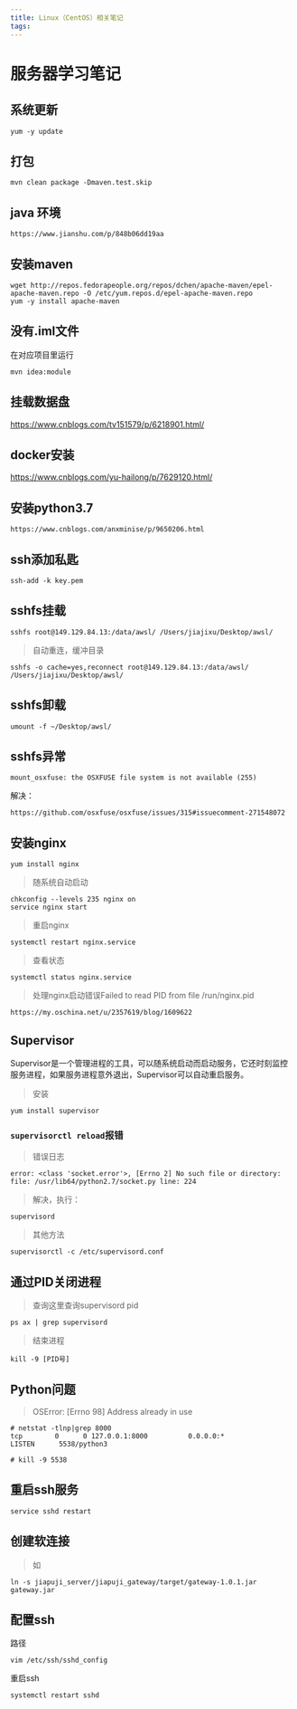 ```yaml
---
title: Linux（CentOS）相关笔记
tags:
---
```


# 服务器学习笔记

## 系统更新

``` shell
yum -y update
```

## 打包

``` shell
mvn clean package -Dmaven.test.skip
```

## java 环境

``` shell
https://www.jianshu.com/p/848b06dd19aa
```

## 安装maven

``` shell
wget http://repos.fedorapeople.org/repos/dchen/apache-maven/epel-apache-maven.repo -O /etc/yum.repos.d/epel-apache-maven.repo
yum -y install apache-maven
```

## 没有.iml文件

在对应项目里运行

``` shell
mvn idea:module
```

## 挂载数据盘

<https://www.cnblogs.com/tv151579/p/6218901.html/>

## docker安装

<https://www.cnblogs.com/yu-hailong/p/7629120.html/>

## 安装python3.7

``` url
https://www.cnblogs.com/anxminise/p/9650206.html
```

## ssh添加私匙

``` shell
ssh-add -k key.pem  
```

## sshfs挂载

``` shell
sshfs root@149.129.84.13:/data/awsl/ /Users/jiajixu/Desktop/awsl/
```

> 自动重连，缓冲目录

``` shell
sshfs -o cache=yes,reconnect root@149.129.84.13:/data/awsl/ /Users/jiajixu/Desktop/awsl/
```

## sshfs卸载

``` shell
umount -f ~/Desktop/awsl/
```

## sshfs异常

``` shell
mount_osxfuse: the OSXFUSE file system is not available (255)
```

解决：

``` url
https://github.com/osxfuse/osxfuse/issues/315#issuecomment-271548072
```

## 安装nginx

``` shell
yum install nginx
```

> 随系统自动启动

``` shell
chkconfig --levels 235 nginx on
service nginx start
```

> 重启nginx

``` shell
systemctl restart nginx.service
```

> 查看状态

``` shell
systemctl status nginx.service
```

> 处理nginx启动错误Failed to read PID from file /run/nginx.pid

``` shell
https://my.oschina.net/u/2357619/blog/1609622
```

## Supervisor

Supervisor是一个管理进程的工具，可以随系统启动而启动服务，它还时刻监控服务进程，如果服务进程意外退出，Supervisor可以自动重启服务。

> 安装

``` shell
yum install supervisor
```

### `supervisorctl reload`报错

> 错误日志

``` shell
error: <class 'socket.error'>, [Errno 2] No such file or directory: file: /usr/lib64/python2.7/socket.py line: 224
```

> 解决，执行：

``` shell
supervisord
```

> 其他方法

``` shell
supervisorctl -c /etc/supervisord.conf
```

## 通过PID关闭进程

> 查询这里查询supervisord pid

``` shell
ps ax | grep supervisord
```

> 结束进程

``` shell
kill -9 [PID号]
```

## Python问题

> OSError: [Errno 98] Address already in use

``` shell
# netstat -tlnp|grep 8000
tcp        0      0 127.0.0.1:8000          0.0.0.0:*               LISTEN      5538/python3

# kill -9 5538
```

## 重启ssh服务

``` shell
service sshd restart
```

## 创建软连接

> 如

``` shell
ln -s jiapuji_server/jiapuji_gateway/target/gateway-1.0.1.jar gateway.jar
```

## 配置ssh

路径

``` shell
vim /etc/ssh/sshd_config
```

重启ssh

``` shell
systemctl restart sshd
```

